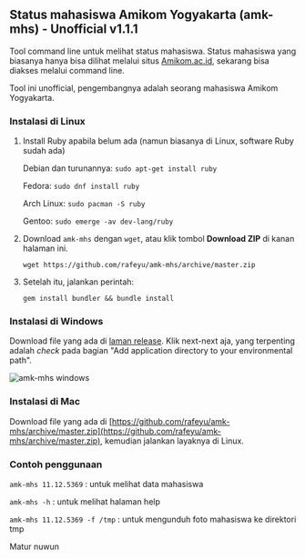 ## Status mahasiswa Amikom Yogyakarta (amk-mhs) - Unofficial v1.1.1

Tool command line untuk melihat status mahasiswa. Status mahasiswa yang biasanya hanya bisa dilihat melalui situs [Amikom.ac.id](http://amikom.ac.id), sekarang bisa diakses melalui command line.

Tool ini unofficial, pengembangnya adalah seorang mahasiswa Amikom Yogyakarta.

### Instalasi di Linux
1. Install Ruby apabila belum ada (namun biasanya di Linux, software Ruby sudah ada)

    Debian dan turunannya: `sudo apt-get install ruby`

    Fedora: `sudo dnf install ruby`

    Arch Linux: `sudo pacman -S ruby`

    Gentoo: `sudo emerge -av dev-lang/ruby`

2. Download `amk-mhs` dengan `wget`, atau klik tombol **Download ZIP** di kanan halaman ini.

    `wget https://github.com/rafeyu/amk-mhs/archive/master.zip`


3. Setelah itu, jalankan perintah:

    `gem install bundler && bundle install`

### Instalasi di Windows

Download file yang ada di [laman release](https://github.com/rafeyu/amk-mhs/releases/tag/v1.1.1). Klik next-next aja, yang terpenting adalah *check* pada bagian "Add application directory to your environmental path".

![amk-mhs windows](https://lh3.googleusercontent.com/-4tnp5tYniYk/VDTttE-e0tI/AAAAAAAADWg/UYza2i360_E/s507/amk-mhs-5.jpg)

### Instalasi di Mac
Download file yang ada di [https://github.com/rafeyu/amk-mhs/archive/master.zip](https://github.com/rafeyu/amk-mhs/archive/master.zip), kemudian jalankan layaknya di Linux.


### Contoh penggunaan
`amk-mhs 11.12.5369` : untuk melihat data mahasiswa

`amk-mhs -h` : untuk melihat halaman help

`amk-mhs 11.12.5369 -f /tmp` : untuk mengunduh foto mahasiswa ke direktori tmp

Matur nuwun
